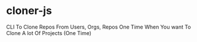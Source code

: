 # cloner-js
CLI To Clone Repos From Users, Orgs, Repos One Time When You want To Clone A lot Of Projects (One Time)

